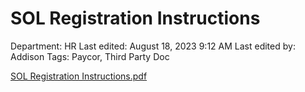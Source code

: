 # SOL Registration Instructions

Department: HR
Last edited: August 18, 2023 9:12 AM
Last edited by: Addison
Tags: Paycor, Third Party Doc

[SOL Registration Instructions.pdf](SOL%20Registration%20Instructions%20a5f9c6439eda4d54993d14a6487ee13c/SOL_Registration_Instructions.pdf)